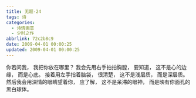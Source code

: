 ```yaml
---
title: 无题-24
tags: 诗
categories:
  - 诗情画意
  - 少时之作
abbrlink: 72c2b8c9
date: 2009-04-01 00:00:25
updated: 2009-04-01 00:00:25
---
```


你若问我，
我把你放在哪里？
我会先用右手拍拍胸膛，
要知道，
这不是心的边缘，
而是心底。
接着用左手指着脑袋，
很清楚，
这不是浅层质，
而是深层质。
然后我会用深情的眼睛望着你，
应了解，
这不是呆滞的眼神，
而是映有你面孔的黑白球体。